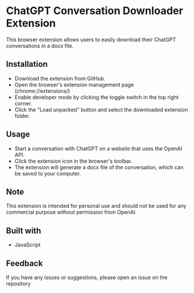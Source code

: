 # ChatGPT Conversation Downloader Extension
This browser extension allows users to easily download their ChatGPT conversations in a docx file.
## Installation
- Download the extension from GitHub.
- Open the browser's extension management page (chrome://extensions/)
- Enable developer mode by clicking the toggle switch in the top right corner.
- Click the "Load unpacked" button and select the downloaded extension folder.

## Usage
- Start a conversation with ChatGPT on a website that uses the OpenAI API.
- Click the extension icon in the browser's toolbar.
- The extension will generate a docx file of the conversation, which can be saved to your computer.

## Note
This extension is intended for personal use and should not be used for any commercial purpose without permission from OpenAI.

## Built with
- JavaScript

## Feedback
If you have any issues or suggestions, please open an issue on the repository